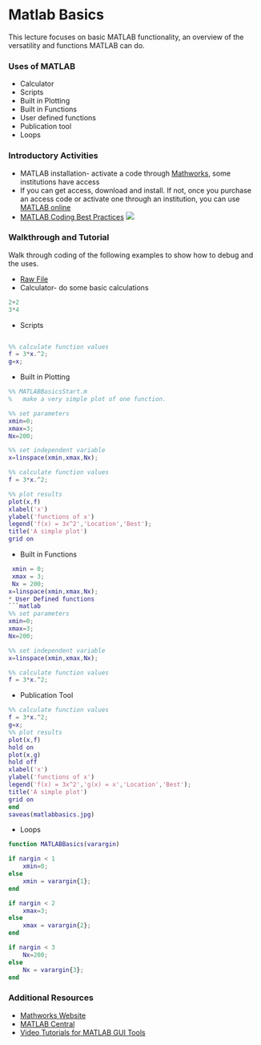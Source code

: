 # **Matlab Basics**

This lecture focuses on basic MATLAB functionality, an overview of the versatility and functions MATLAB can do. 

### **Uses of MATLAB**
  * Calculator
  * Scripts
  * Built in Plotting
  * Built in Functions
  * User defined functions
  * Publication tool
  * Loops
  
### **Introductory Activities**
* MATLAB installation- activate a code through [Mathworks](https://www.mathworks.com/academia.html), some institutions have access 
* If you can get access, download and install. If not, once you purchase an access code or activate one through an institution, you can use [MATLAB online](https://matlab.mathworks.com/)  
* [MATLAB Coding Best Practices](https://www.youtube.com/watch?v=ThDNl4m7GsI&feature=emb_title&ab_channel=AshleeN.FordVersypt)
[![](http://img.youtube.com/vi/ThDNl4m7GsI/0.jpg)](http://www.youtube.com/watch?v=ThDNl4m7GsI "")

### **Walkthrough and Tutorial**
Walk through coding of the following examples to show how to debug and the uses.
* [Raw File](/CHEclassFa20/In%20Class%20Problem%20Activities/MATLAB/MATLABBasicsStart.m)
* Calculator- do some basic calculations
```MATLAB
2+2
3*4
```
* Scripts
```MATLAB

%% calculate function values
f = 3*x.^2;
g=x;
```
* Built in Plotting
```MATLAB
%% MATLABBasicsStart.m
%   make a very simple plot of one function.

%% set parameters
xmin=0;
xmax=3;
Nx=200;

%% set independent variable
x=linspace(xmin,xmax,Nx);

%% calculate function values
f = 3*x.^2;

%% plot results
plot(x,f)
xlabel('x')
ylabel('functions of x')
legend('f(x) = 3x^2','Location','Best');
title('A simple plot')
grid on
```
* Built in Functions
```MATLAB
 xmin = 0; 
 xmax = 3;
 Nx = 200;
x=linspace(xmin,xmax,Nx);
* User Defined functions
```matlab
%% set parameters
xmin=0;
xmax=3;
Nx=200;

%% set independent variable
x=linspace(xmin,xmax,Nx);

%% calculate function values
f = 3*x.^2;
```
* Publication Tool
```MATLAB
%% calculate function values
f = 3*x.^2;
g=x;
%% plot results
plot(x,f)
hold on
plot(x,g)
hold off
xlabel('x')
ylabel('functions of x')
legend('f(x) = 3x^2','g(x) = x','Location','Best');
title('A simple plot')
grid on
end
saveas(matlabbasics.jpg)
```
* Loops
```MATLAB
function MATLABBasics(varargin)

if nargin < 1
    xmin=0;
else 
    xmin = varargin{1};
end

if nargin < 2
    xmax=3; 
else 
    xmax = varargin{2};
end

if nargin < 3
    Nx=200;
else 
    Nx = varargin{3};
end
``` 
  
### **Additional Resources**
* [Mathworks Website](https://www.mathworks.com/help/matlab/)
* [MATLAB Central](https://www.mathworks.com/matlabcentral/)
* [Video Tutorials for MATLAB GUI Tools](http://learningmatlab.com/videos/index.html)
